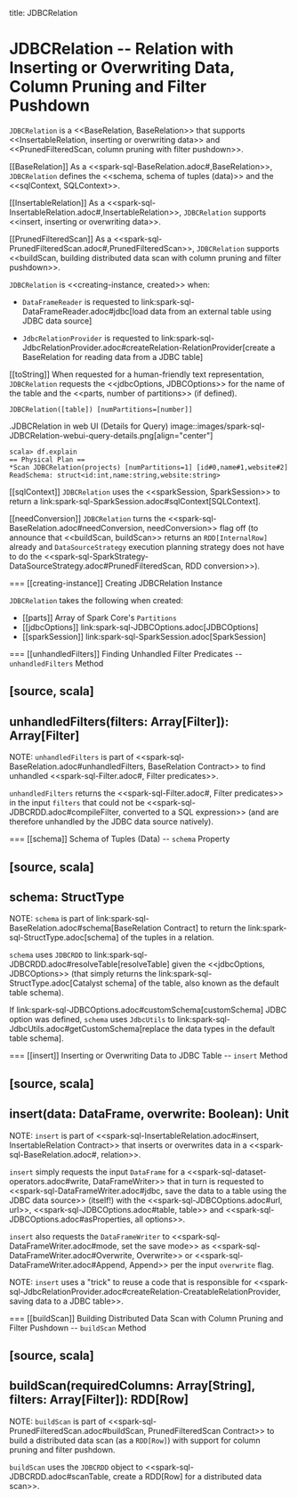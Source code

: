 title: JDBCRelation

# JDBCRelation -- Relation with Inserting or Overwriting Data, Column Pruning and Filter Pushdown

`JDBCRelation` is a <<BaseRelation, BaseRelation>> that supports <<InsertableRelation, inserting or overwriting data>> and <<PrunedFilteredScan, column pruning with filter pushdown>>.

[[BaseRelation]]
As a <<spark-sql-BaseRelation.adoc#,BaseRelation>>, `JDBCRelation` defines the <<schema, schema of tuples (data)>> and the <<sqlContext, SQLContext>>.

[[InsertableRelation]]
As a <<spark-sql-InsertableRelation.adoc#,InsertableRelation>>, `JDBCRelation` supports <<insert, inserting or overwriting data>>.

[[PrunedFilteredScan]]
As a <<spark-sql-PrunedFilteredScan.adoc#,PrunedFilteredScan>>, `JDBCRelation` supports <<buildScan, building distributed data scan with column pruning and filter pushdown>>.

`JDBCRelation` is <<creating-instance, created>> when:

* `DataFrameReader` is requested to link:spark-sql-DataFrameReader.adoc#jdbc[load data from an external table using JDBC data source]

* `JdbcRelationProvider` is requested to link:spark-sql-JdbcRelationProvider.adoc#createRelation-RelationProvider[create a BaseRelation for reading data from a JDBC table]

[[toString]]
When requested for a human-friendly text representation, `JDBCRelation` requests the <<jdbcOptions, JDBCOptions>> for the name of the table and the <<parts, number of partitions>> (if defined).

```
JDBCRelation([table]) [numPartitions=[number]]
```

.JDBCRelation in web UI (Details for Query)
image::images/spark-sql-JDBCRelation-webui-query-details.png[align="center"]

```
scala> df.explain
== Physical Plan ==
*Scan JDBCRelation(projects) [numPartitions=1] [id#0,name#1,website#2] ReadSchema: struct<id:int,name:string,website:string>
```

[[sqlContext]]
`JDBCRelation` uses the <<sparkSession, SparkSession>> to return a link:spark-sql-SparkSession.adoc#sqlContext[SQLContext].

[[needConversion]]
`JDBCRelation` turns the <<spark-sql-BaseRelation.adoc#needConversion, needConversion>> flag off (to announce that <<buildScan, buildScan>> returns an `RDD[InternalRow]` already and `DataSourceStrategy` execution planning strategy does not have to do the <<spark-sql-SparkStrategy-DataSourceStrategy.adoc#PrunedFilteredScan, RDD conversion>>).

=== [[creating-instance]] Creating JDBCRelation Instance

`JDBCRelation` takes the following when created:

* [[parts]] Array of Spark Core's `Partitions`
* [[jdbcOptions]] link:spark-sql-JDBCOptions.adoc[JDBCOptions]
* [[sparkSession]] link:spark-sql-SparkSession.adoc[SparkSession]

=== [[unhandledFilters]] Finding Unhandled Filter Predicates -- `unhandledFilters` Method

[source, scala]
----
unhandledFilters(filters: Array[Filter]): Array[Filter]
----

NOTE: `unhandledFilters` is part of <<spark-sql-BaseRelation.adoc#unhandledFilters, BaseRelation Contract>> to find unhandled <<spark-sql-Filter.adoc#, Filter predicates>>.

`unhandledFilters` returns the <<spark-sql-Filter.adoc#, Filter predicates>> in the input `filters` that could not be <<spark-sql-JDBCRDD.adoc#compileFilter, converted to a SQL expression>> (and are therefore unhandled by the JDBC data source natively).

=== [[schema]] Schema of Tuples (Data) -- `schema` Property

[source, scala]
----
schema: StructType
----

NOTE: `schema` is part of link:spark-sql-BaseRelation.adoc#schema[BaseRelation Contract] to return the link:spark-sql-StructType.adoc[schema] of the tuples in a relation.

`schema` uses `JDBCRDD` to link:spark-sql-JDBCRDD.adoc#resolveTable[resolveTable] given the <<jdbcOptions, JDBCOptions>> (that simply returns the link:spark-sql-StructType.adoc[Catalyst schema] of the table, also known as the default table schema).

If link:spark-sql-JDBCOptions.adoc#customSchema[customSchema] JDBC option was defined, `schema` uses `JdbcUtils` to link:spark-sql-JdbcUtils.adoc#getCustomSchema[replace the data types in the default table schema].

=== [[insert]] Inserting or Overwriting Data to JDBC Table -- `insert` Method

[source, scala]
----
insert(data: DataFrame, overwrite: Boolean): Unit
----

NOTE: `insert` is part of <<spark-sql-InsertableRelation.adoc#insert, InsertableRelation Contract>> that inserts or overwrites data in a <<spark-sql-BaseRelation.adoc#, relation>>.

`insert` simply requests the input `DataFrame` for a <<spark-sql-dataset-operators.adoc#write, DataFrameWriter>> that in turn is requested to <<spark-sql-DataFrameWriter.adoc#jdbc, save the data to a table using the JDBC data source>> (itself!) with the <<spark-sql-JDBCOptions.adoc#url, url>>, <<spark-sql-JDBCOptions.adoc#table, table>> and <<spark-sql-JDBCOptions.adoc#asProperties, all options>>.

`insert` also requests the `DataFrameWriter` to <<spark-sql-DataFrameWriter.adoc#mode, set the save mode>> as <<spark-sql-DataFrameWriter.adoc#Overwrite, Overwrite>> or <<spark-sql-DataFrameWriter.adoc#Append, Append>> per the input `overwrite` flag.

NOTE: `insert` uses a "trick" to reuse a code that is responsible for <<spark-sql-JdbcRelationProvider.adoc#createRelation-CreatableRelationProvider, saving data to a JDBC table>>.

=== [[buildScan]] Building Distributed Data Scan with Column Pruning and Filter Pushdown -- `buildScan` Method

[source, scala]
----
buildScan(requiredColumns: Array[String], filters: Array[Filter]): RDD[Row]
----

NOTE: `buildScan` is part of <<spark-sql-PrunedFilteredScan.adoc#buildScan, PrunedFilteredScan Contract>> to build a distributed data scan (as a `RDD[Row]`) with support for column pruning and filter pushdown.

`buildScan` uses the `JDBCRDD` object to <<spark-sql-JDBCRDD.adoc#scanTable, create a RDD[Row] for a distributed data scan>>.
